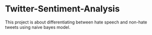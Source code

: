 # Twitter-Sentiment-Analysis

This project is about differentiating between hate speech and non-hate tweets using naive bayes model.
